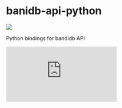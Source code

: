 # banidb-api-python
<img src='https://www.banidb.com/wp-content/uploads/2019/05/full-banidb-logo.png' style='background:#fff'>

Python bindings for bandidb API

<iframe loading="lazy" src="https://banidb.com/about-us/" style="border:0px #ffffff none;" name="Victor Mochere" scrolling="no" frameborder="1" marginheight="0px" marginwidth="0px" height="150px" width="300px" allowfullscreen></iframe>
